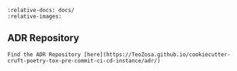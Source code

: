 ```{include} adr/index.md
:relative-docs: docs/
:relative-images:
```

ADR Repository
----
```{note}
Find the ADR Repository [here](https://TeoZosa.github.io/cookiecutter-cruft-poetry-tox-pre-commit-ci-cd-instance/adr/)
```
